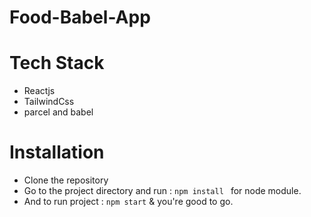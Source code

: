 # Food-Babel-App

# Tech Stack

  - Reactjs
  - TailwindCss
  - parcel and babel

# Installation

- Clone the repository
- Go to the project directory and run : `npm install ` for node module.
- And to run project : `npm start`  & you're good to go.
